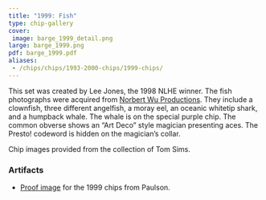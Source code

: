 ```yaml
---
title: "1999: Fish"
type: chip-gallery
cover:
 image: barge_1999_detail.png
large: barge_1999.png
pdf: barge_1999.pdf
aliases:
 - /chips/chips/1993-2000-chips/1999-chips/
---
```


This set was created by Lee Jones, the 1998 NLHE winner. The fish photographs
were acquired from [Norbert Wu Productions](http://www.norbertwu.com/). They
include a clownfish, three different angelfish, a moray eel, an oceanic
whitetip shark, and a humpback whale. The whale is on the special purple
chip. The common obverse shows an &#8220;Art Deco&#8221; style magician
presenting aces. The Presto! codeword is hidden on the magician&#8217;s collar.

Chip images provided from the collection of Tom Sims.

### Artifacts
* [Proof image](1999_chips_proof.jpg) for the 1999 chips from Paulson.
